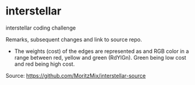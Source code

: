 # interstellar
interstellar coding challenge


Remarks, subsequent changes and link to source repo.

- The weights (cost) of the edges are represented as and RGB color in a range between red, yellow and green (RdYlGn). Green being low cost and red being high cost.

Source: https://github.com/MoritzMix/interstellar-source
